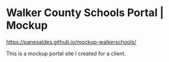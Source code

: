 # Walker County Schools Portal | Mockup
https://panesaldes.github.io/mockup-walkerschools/

This is a mockup portal site I created for a client.
